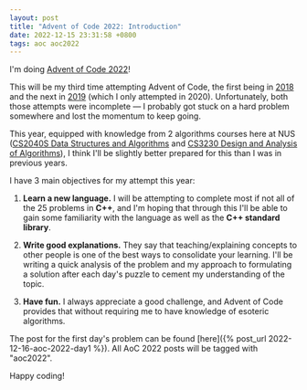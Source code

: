 ```yaml
---
layout: post
title: "Advent of Code 2022: Introduction"
date: 2022-12-15 23:31:58 +0800
tags: aoc aoc2022
---
```


I'm doing [Advent of Code 2022](https://adventofcode.com)!

This will be my third time attempting Advent of Code, the first being in [2018](https://github.com/filbertphang/aoc2018) and the next in [2019](https://github.com/filbertphang/aoc2019) (which I only attempted in 2020). Unfortunately, both those attempts were incomplete &mdash; I probably got stuck on a hard problem somewhere and lost the momentum to keep going.

This year, equipped with knowledge from 2 algorithms courses here at NUS ([CS2040S Data Structures and Algorithms](https://nusmods.com/modules/CS2040S) and [CS3230 Design and Analysis of Algorithms](https://nusmods.com/modules/CS3230)), I think I'll be slightly better prepared for this than I was in previous years.

I have 3 main objectives for my attempt this year:

1. **Learn a new language.** I will be attempting to complete most if not all of the 25 problems in **C++**, and I'm hoping that through this I'll be able to gain some familiarity with the language as well as the **C++ standard library**.

2. **Write good explanations.** They say that teaching/explaining concepts to other people is one of the best ways to consolidate your learning. I'll be writing a quick analysis of the problem and my approach to formulating a solution after each day's puzzle to cement my understanding of the topic.

3. **Have fun.** I always appreciate a good challenge, and Advent of Code provides that without requiring me to have knowledge of esoteric algorithms.

The post for the first day's problem can be found [here]({% post_url 2022-12-16-aoc-2022-day1  %}). All AoC 2022 posts will be tagged with "aoc2022".

Happy coding!
